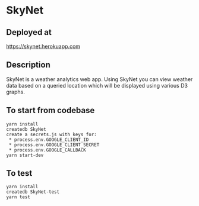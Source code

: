# SkyNet

## Deployed at

https://skynet.herokuapp.com

## Description

SkyNet is a weather analytics web app. Using SkyNet you can view weather data based on a queried location which will be displayed using various D3 graphs.


## To start from codebase
```
yarn install
createdb SkyNet
create a secrets.js with keys for:
 * process.env.GOOGLE_CLIENT_ID
 * process.env.GOOGLE_CLIENT_SECRET
 * process.env.GOOGLE_CALLBACK
yarn start-dev
```

## To test
```
yarn install
createdb SkyNet-test
yarn test
```
